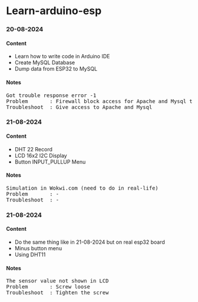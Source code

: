 # Learn-arduino-esp
<h3>20-08-2024</h3>
<h4>Content</h4>
<ul>
  <li>Learn how to write code in Arduino IDE</li>
  <li>Create MySQL Database</li>
  <li>Dump data from ESP32 to MySQL</li>
</ul>
  <h4>Notes</h4>
<pre>Got trouble response error -1
Problem       : Firewall block access for Apache and Mysql to access public and private network
Troubleshoot  : Give access to Apache and Mysql 
</pre>

<h3>21-08-2024</h3>
<h4>Content</h4>
<ul>
  <li>DHT 22 Record</li>
  <li>LCD 16x2 I2C Display</li>
  <li>Button INPUT_PULLUP Menu</li>
</ul>
  <h4>Notes</h4>
<pre>Simulation in Wokwi.com (need to do in real-life)
Problem       : -
Troubleshoot  : - 
</pre>


<h3>21-08-2024</h3>
<h4>Content</h4>
<ul>
  <li>Do the same thing like in 21-08-2024 but on real esp32 board</li>
  <li>Minus button menu</li>
  <li>Using DHT11</li>
</ul>
  <h4>Notes</h4>
<pre>The sensor value not shown in LCD
Problem       : Screw loose
Troubleshoot  : Tighten the screw
</pre>

